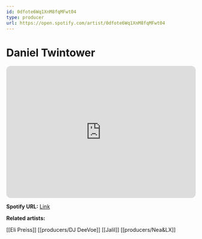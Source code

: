```yaml
---
id: 0dfote6Wq1XnM8fqMFwt04
type: producer
url: https://open.spotify.com/artist/0dfote6Wq1XnM8fqMFwt04
---
```

# Daniel Twintower

<iframe style="border-radius:12px" src="https://open.spotify.com/embed/artist/0dfote6Wq1XnM8fqMFwt04" width="100%" height="352" frameBorder="0" allowfullscreen="" allow="autoplay; clipboard-write; encrypted-media; fullscreen; picture-in-picture" loading="lazy"></iframe>

**Spotify URL:** [Link](https://open.spotify.com/artist/0dfote6Wq1XnM8fqMFwt04)

**Related artists:**

[[Eli Preiss]]
[[producers/DJ DeeVoe]]
[[Jalil]]
[[producers/Nea&LX]]
